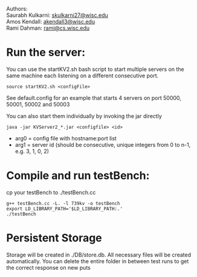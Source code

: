 Authors:  
Saurabh Kulkarni: skulkarni27@wisc.edu  
Amos Kendall: akendall3@wisc.edu  
Rami Dahman: rami@cs.wisc.edu  

# Run the server:
You can use the startKV2.sh bash script to start multiple servers on the same machine each listening on a different consecutive port.

`source startKV2.sh <configFile>`

See default.config for an example that starts 4 servers on port 50000, 50001, 50002 and 50003

You can also start them individually by invoking the jar directly

`java -jar KVServer2_*.jar <configfile> <id>`

- arg0 = config file with hostname:port list
- arg1 = server id (should be consecutive, unique integers from 0 to n-1, e.g. 3, 1, 0, 2)

# Compile and run testBench:
cp your testBench to ./testBench.cc
```
g++ testBench.cc -L. -l 739kv -o testBench
export LD_LIBRARY_PATH='$LD_LIBRARY_PATH:.'
./testBench
```

# Persistent Storage
Storage will be created in ./DB<PortNumber>/store.db. 
All necessary files will be created automatically.
You can delete the entire folder in between test runs to get the correct response on new puts
